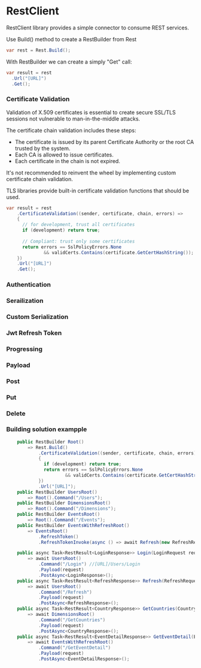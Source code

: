 # RestClient
RestClient library provides a simple connector to consume REST services.

Use Build() method to create a RestBuilder from Rest

```c#
var rest = Rest.Build();
```

With RestBuilder we can create a simply "Get" call:

```c#
var result = rest
  .Url("[URL]")
  .Get(); 
```

### Certificate Validation

Validation of X.509 certificates is essential to create secure SSL/TLS sessions not vulnerable to man-in-the-middle attacks.

The certificate chain validation includes these steps:

* The certificate is issued by its parent Certificate Authority or the root CA trusted by the system.
* Each CA is allowed to issue certificates.
* Each certificate in the chain is not expired.

It's not recommended to reinvent the wheel by implementing custom certificate chain validation.

TLS libraries provide built-in certificate validation functions that should be used.

```c#
var result = rest
    .CertificateValidation((sender, certificate, chain, errors) =>
    {
      // for development, trust all certificates
      if (development) return true; 
      
      // Compliant: trust only some certificates
      return errors == SslPolicyErrors.None 
              && validCerts.Contains(certificate.GetCertHashString()); 
    })
    .Url("[URL]")
    .Get();
```

### Authentication


### Serailization


### Custom Serialization


### Jwt Refresh Token


### Progressing


### Payload


### Post


### Put


### Delete


### Building solution exampple

```c#
    public RestBuilder Root() 
        => Rest.Build()
            .CertificateValidation((sender, certificate, chain, errors) =>
            {
              if (development) return true; 
              return errors == SslPolicyErrors.None 
                      && validCerts.Contains(certificate.GetCertHashString()); 
            })
            .Url("[URL]");
    public RestBuilder UsersRoot() 
        => Root().Command("/Users");
    public RestBuilder DimensionsRoot() 
        => Root().Command("/Dimensions");
    public RestBuilder EventsRoot() 
        => Root().Command("/Events");
    public RestBuilder EventsWithRefreshRoot() 
        => EventsRoot()
            .RefreshToken()
            .RefreshTokenInvoke(async () => await Refresh(new RefreshRequest { }));

    public async Task<RestResult<LoginResponse>> Login(LoginRequest request) 
        => await UsersRoot()
            .Command("/Login") //[URL]/Users/Login 
            .Payload(request)
            .PostAsync<LoginResponse>();
    public async Task<RestResult<RefreshResponse>> Refresh(RefreshRequest request) 
        => await UsersRoot()
            .Command("/Refresh")
            .Payload(request)
            .PostAsync<RefreshResponse>();
    public async Task<RestResult<CountryResponse>> GetCountries(CountryRequest request) 
        => await DimensionsRoot()
            .Command("/GetCountries")
            .Payload(request)
            .PostAsync<CountryResponse>();
    public async Task<RestResult<EventDetailResponse>> GetEventDetail(EventDetailRequest request) 
        => await EventsWithRefreshRoot()
            .Command("/GetEventDetail")
            .Payload(request)
            .PostAsync<EventDetailResponse>();
```

